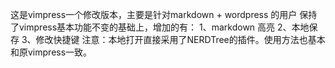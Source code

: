 这是vimpress一个修改版本，主要是针对markdown + wordpress 的用户
保持了vimpress基本功能不变的基础上，增加的有：
1、markdown 高亮
2、本地保存
3、修改快捷键
注意：本地打开直接采用了NERDTree的插件。使用方法也基本和原vimpress一致。
